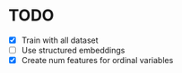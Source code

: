 # TODO

- [x] Train with all dataset
- [ ] Use structured embeddings
- [x] Create num features for ordinal variables
